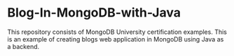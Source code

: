 # Blog-In-MongoDB-with-Java
This repository consists of MongoDB University certification examples. This is an example of creating blogs web application in MongoDB using Java as a backend.
